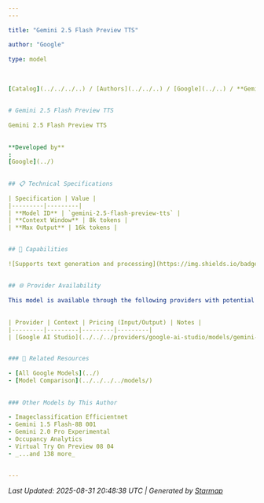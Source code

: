 ```yaml
---
---
  
title: "Gemini 2.5 Flash Preview TTS"
  
author: "Google"
  
type: model
  
  
  
[Catalog](../../../..) / [Authors](../../..) / [Google](../..) / **Gemini 2.5 Flash Preview TTS**
  
  
# Gemini 2.5 Flash Preview TTS
  
Gemini 2.5 Flash Preview TTS
  
  
**Developed by**
: 
[Google](../)
  
  
## 📋 Technical Specifications
  
| Specification | Value |
|---------|---------|
| **Model ID** | `gemini-2.5-flash-preview-tts` |
| **Context Window** | 8k tokens |
| **Max Output** | 16k tokens |

  
## 🎯 Capabilities
  
![Supports text generation and processing](https://img.shields.io/badge/text-✓-blue) ![Can analyze and understand images](https://img.shields.io/badge/vision-✓-purple) ![Supported input modalities](https://img.shields.io/badge/input-text,image-teal) ![Supported output modalities](https://img.shields.io/badge/output-text-cyan) ![Accepts tool definitions in requests](https://img.shields.io/badge/tools-✓-yellow) ![Supports tool choice strategies (auto/none/required)](https://img.shields.io/badge/tool__choice-✓-yellow) ![Temperature sampling control](https://img.shields.io/badge/temperature-core-red) ![Nucleus sampling (top-p)](https://img.shields.io/badge/top__p-core-red) ![Top-k sampling](https://img.shields.io/badge/top__k-advanced-orange) ![Maximum token limit](https://img.shields.io/badge/max__tokens-core-blue) ![Stop sequences](https://img.shields.io/badge/stop-core-blue) ![Alternative response formats](https://img.shields.io/badge/format__response-✓-cyan) ![JSON schema validation](https://img.shields.io/badge/structured__outputs-✓-cyan) ![Response streaming](https://img.shields.io/badge/streaming-✓-cyan)
  
  
## 🌐 Provider Availability
  
This model is available through the following providers with potential variations:
  
  
| Provider | Context | Pricing (Input/Output) | Notes |
|---------|---------|---------|---------|
| [Google AI Studio](../../../providers/google-ai-studio/models/gemini-2.5-flash-preview-tts.md) | 8.2k | — |  |

  
### 🔗 Related Resources
  
- [All Google Models](../)
- [Model Comparison](../../../../models/)
  
  
### Other Models by This Author
  
- Imageclassification Efficientnet
- Gemini 1.5 Flash-8B 001
- Gemini 2.0 Pro Experimental
- Occupancy Analytics
- Virtual Try On Preview 08 04
- _...and 138 more_
  
  
---
```

*Last Updated: 2025-08-31 20:48:38 UTC | Generated by [Starmap](https://github.com/agentstation/starmap)*